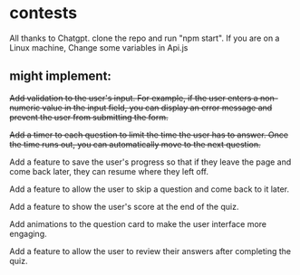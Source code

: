 # contests

All thanks to Chatgpt.
clone the repo and run "npm start".
If you are on a Linux machine, Change some variables in Api.js

## might implement:
~~Add validation to the user's input. For example, if the user enters a non-numeric value in the input field, you can display an error message and prevent the user from submitting the form.~~

~~Add a timer to each question to limit the time the user has to answer. Once the time runs out, you can automatically move to the next question.~~

Add a feature to save the user's progress so that if they leave the page and come back later, they can resume where they left off.

Add a feature to allow the user to skip a question and come back to it later.

Add a feature to show the user's score at the end of the quiz.

Add animations to the question card to make the user interface more engaging.

Add a feature to allow the user to review their answers after completing the quiz.
